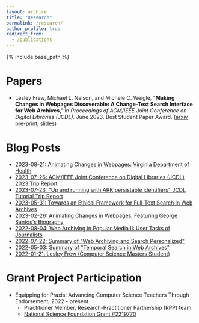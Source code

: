 ```yaml
---
layout: archive
title: "Research"
permalink: /research/
author_profile: true
redirect_from:
  - /publications
---
```


{% include base_path %}

Papers
======
* Lesley Frew, Michael L. Nelson, and Michele C. Weigle, "__Making Changes in Webpages Discoverable: A Change-Text Search Interface for Web Archives__," In _Proceedings of ACM/IEEE Joint Conference on Digital Libraries (JCDL)_. June 2023. Best Student Paper Award. ([arxiv pre-print](https://arxiv.org/abs/2305.00546), [slides](https://docs.google.com/presentation/d/1eqOxDEq87rztVCYx-ywdfoymqYSe6CjuXoPOjo627jE/edit?usp=sharing))

Blog Posts
======
* [2023-08-21: Animating Changes in Webpages: Virginia Department of Health](https://ws-dl.blogspot.com/2023/08/2023-08-21-animating-changes-in.html)
* [2023-07-26: ACM/IEEE Joint Conference on Digital Libraries (JCDL) 2023 Trip Report](https://ws-dl.blogspot.com/2023/07/2023-07-26-acmieee-joint-conference-on.html)
* [2023-07-23: "Up and running with ARK persistable identifiers" JCDL Tutorial Trip Report](https://ws-dl.blogspot.com/2023/07/2023-07-23-up-and-running-with-ark.html)
* [2023-05-31: Towards an Ethical Framework for Full-Text Search in Web Archives](https://ws-dl.blogspot.com/2023/05/2023-05-31-towards-ethical-framework.html)
* [2023-02-26: Animating Changes in Webpages, Featuring George Santos's Biography](https://ws-dl.blogspot.com/2023/02/2023-02-26-animating-changes-in.html)
* [2022-08-04: Web Archiving in Popular Media II: User Tasks of Journalists](https://ws-dl.blogspot.com/2022/08/2022-08-04-web-archiving-in-popular.html)
* [2022-07-22: Summary of "Web Archiving and Search Personalized"](https://ws-dl.blogspot.com/2022/07/2022-07-22-summary-of-web-archiving-and.html)
* [2022-05-03: Summary of "Temporal Search in Web Archives"](https://ws-dl.blogspot.com/2022/05/2022-05-03-summary-of-temporal-search.html)
* [2022-01-21: Lesley Frew (Computer Science Masters Student)](https://ws-dl.blogspot.com/2022/01/2022-01-21-lesley-frew-computer-science.html)

Grant Project Participation
======
* Equipping for Praxis: Advancing Computer Science Teachers Through Endorsement, 2022 - present
  * Practitioner Member, Research-Practitioner Partnership (RPP) team
  * [National Science Foundation Grant #2219770](https://www.nsf.gov/awardsearch/showAward?AWD_ID=2219770)
